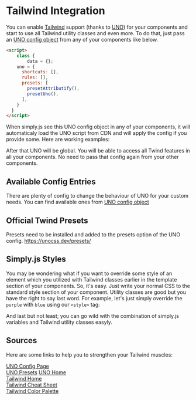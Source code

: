 # Tailwind Integration

You can enable [Tailwind](https://tailwindcss.com/docs/utility-first) support (thanks to [UNO](https://unocss.dev/)) for your components and start to use all Tailwind utility classes and even more. To do that, just pass an [UNO config object](https://unocss.dev/config/) from any of your components like below.

```html
<script>
	class {
		data = {};
    uno = {
      shortcuts: [],
      rules: [],
      presets: [    
        presetAttributify(),
        presetUno(), 
      ],  
    }
  }
</script>
```

When simply.js see this UNO config object in any of your components, it will automaticaly load the UNO script from CDN and will apply the config if you provide some. Here are working examples:

<repl-component id="t4zm906byl315hm" download="true"></repl-component>

<repl-component id="3ihohusopxhgpsr" download="true"></repl-component>

After that UNO will be global. You will be able to access all Twind features in all your components. No need to pass that config again from your other components.

<repl-component id="51ayib7mrvt3gvo" download="true"></repl-component>

## Available Config Entries

There are plenty of config to change the behaviour of UNO for your custom needs. You can find available ones from [UNO config object](https://unocss.dev/config/)


## Official Twind Presets
Presets need to be installed and added to the presets option of the UNO config.
https://unocss.dev/presets/

## Simply.js Styles
You may be wondering what if you want to override some style of an element which you utilized with Tailwind classes earlier in the template section of your components. So, it's easy. Just write your normal CSS to the standard style section of your component. Utility classes are good but you have the right to say last word. For example, let's just simply override the `purple` with `blue` using our `<style>` tag:

<repl-component id="ny44pvrz4hglnkg" download="true"></repl-component>

And last but not least; you can go wild with the combination of simply.js variables and Tailwind utility classes easyly.

<repl-component id="5dfsx8sal6gszw5" download="true"></repl-component>

## Sources
Here are some links to help you to strengthen your Tailwind muscles:

[UNO Config Page](https://unocss.dev/config/)<br>
[UNO Presets](https://unocss.dev/presets/)
[UNO Home](https://unocss.dev/)<br>
[Tailwind Home](https://tailwind.com)<br>
[Tailwind Cheat Sheet](https://nerdcave.com/tailwind-cheat-sheet)<br>
[Tailwind Color Palette](https://tailwindcss.com/docs/customizing-colors#color-palette-reference)